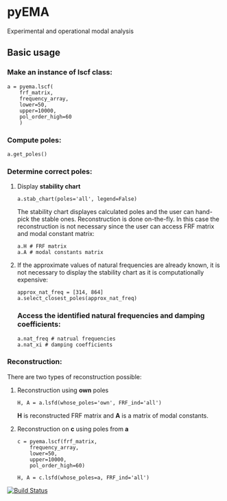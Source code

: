 # pyEMA

Experimental and operational modal analysis

## Basic usage

### Make an instance of **lscf** class:
```
a = pyema.lscf(
    frf_matrix,
    frequency_array,
    lower=50,
    upper=10000,
    pol_order_high=60
    )
```
### Compute poles:
```
a.get_poles()
```
### Determine correct poles:
1. Display **stability chart**
    ```
    a.stab_chart(poles='all', legend=False)
    ```
    The stability chart displayes calculated poles and the user can hand-pick the stable ones. Reconstruction is done on-the-fly. In this case the reconstruction is not necessary since the user can access FRF matrix and modal constant matrix:
    ```
    a.H # FRF matrix
    a.A # modal constants matrix
    ```
2. If the approximate values of natural frequencies are already known, it is not necessary to display the stability chart as it is computationally expensive:
    ```
    approx_nat_freq = [314, 864]
    a.select_closest_poles(approx_nat_freq)
    ```
    ### Access the identified natural frequencies and damping coefficients:
    ```
    a.nat_freq # natrual frequencies
    a.nat_xi # damping coefficients
    ```
### Reconstruction:
There are two types of reconstruction possible:
1. Reconstruction using **own** poles
    ```
    H, A = a.lsfd(whose_poles='own', FRF_ind='all') 
    ```
    **H** is reconstructed FRF matrix and **A** is a matrix of modal constants.

2. Reconstruction on **c** using poles from **a**
    ```
    c = pyema.lscf(frf_matrix, 
        frequency_array, 
        lower=50, 
        upper=10000, 
        pol_order_high=60)
        
    H, A = c.lsfd(whose_poles=a, FRF_ind='all')
    ```

[![Build Status](https://travis-ci.com/ladisk/pyema.svg?branch=master)](https://travis-ci.com/ladisk/pyema)